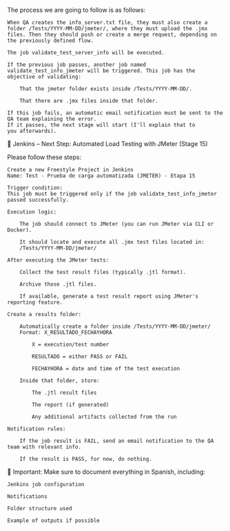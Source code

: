 The process we are going to follow is as follows:

    When QA creates the info_server.txt file, they must also create a folder /Tests/YYYY-MM-DD/jmeter/, where they must upload the .jmx files. Then they should push or create a merge request, depending on the previously defined flow.

    The job validate_test_server_info will be executed.

    If the previous job passes, another job named validate_test_info_jmeter will be triggered. This job has the objective of validating:

        That the jmeter folder exists inside /Tests/YYYY-MM-DD/.

        That there are .jmx files inside that folder.

    If this job fails, an automatic email notification must be sent to the QA team explaining the error.
    If it passes, the next stage will start (I'll explain that to you afterwards).


🧩 Jenkins – Next Step: Automated Load Testing with JMeter (Stage 15)

Please follow these steps:

    Create a new Freestyle Project in Jenkins
    Name: Test - Prueba de carga automatizada (JMETER) - Etapa 15

    Trigger condition:
    This job must be triggered only if the job validate_test_info_jmeter passed successfully.

    Execution logic:

        The job should connect to JMeter (you can run JMeter via CLI or Docker).

        It should locate and execute all .jmx test files located in:
        /Tests/YYYY-MM-DD/jmeter/

    After executing the JMeter tests:

        Collect the test result files (typically .jtl format).

        Archive those .jtl files.

        If available, generate a test result report using JMeter's reporting feature.

    Create a results folder:

        Automatically create a folder inside /Tests/YYYY-MM-DD/jmeter/
        Format: X_RESULTADO_FECHAYHORA

            X = execution/test number

            RESULTADO = either PASS or FAIL

            FECHAYHORA = date and time of the test execution

        Inside that folder, store:

            The .jtl result files

            The report (if generated)

            Any additional artifacts collected from the run

    Notification rules:

        If the job result is FAIL, send an email notification to the QA team with relevant info.

        If the result is PASS, for now, do nothing.

📌 Important:
Make sure to document everything in Spanish, including:

    Jenkins job configuration

    Notifications

    Folder structure used

    Example of outputs if possible
